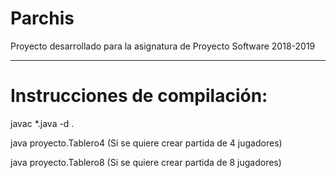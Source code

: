 # Parchis

Proyecto desarrollado para la asignatura de Proyecto Software 2018-2019

---

# Instrucciones de compilación:

javac *.java -d .

java proyecto.Tablero4      (Si se quiere crear partida de 4 jugadores)

java proyecto.Tablero8      (Si se quiere crear partida de 8 jugadores)